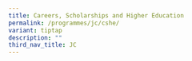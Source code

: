 ```yaml
---
title: Careers, Scholarships and Higher Education
permalink: /programmes/jc/cshe/
variant: tiptap
description: ""
third_nav_title: JC
---
```

<p></p>